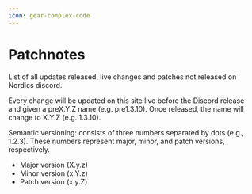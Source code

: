 ```yaml
---
icon: gear-complex-code
---
```


# Patchnotes

List of all updates released, live changes and patches not released on Nordics discord.&#x20;

Every change will be updated on this site live before the Discord release and given a preX.Y.Z name (e.g. pre1.3.10). Once released, the name will change to X.Y.Z (e.g. 1.3.10).

Semantic versioning: consists of three numbers separated by dots (e.g., 1.2.3). These numbers represent major, minor, and patch versions, respectively.

* Major version (X.y.z)
* Minor version (x.Y.z)
* Patch version (x.y.Z)
